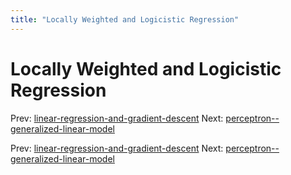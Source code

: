 ```yaml
---
title: "Locally Weighted and Logicistic Regression"
---
```


# Locally Weighted and Logicistic Regression

Prev: [linear-regression-and-gradient-descent](linear-regression-and-gradient-descent.md)
Next: [perceptron--generalized-linear-model](perceptron--generalized-linear-model.md)

Prev: [linear-regression-and-gradient-descent](linear-regression-and-gradient-descent.md)
Next: [perceptron--generalized-linear-model](perceptron--generalized-linear-model.md)
